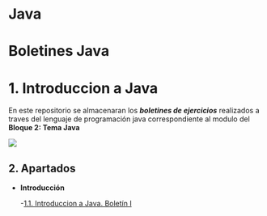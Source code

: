 # Java

# Boletines Java 

# **1. Introduccion a Java**

En este repositorio se almacenaran los **_boletines de ejercicios_** realizados a traves del lenguaje de programación java correspondiente al modulo del **Bloque 2: Tema Java**

![](![image](![image](https://user-images.githubusercontent.com/49988347/214641022-310aa757-f7c8-46d0-8c7a-18ef6ba01291.png)))


## **2. Apartados**

- **Introducción**

  -[1.1. Introduccion a Java. Boletín I](https://github.com/migreydev/Java)
